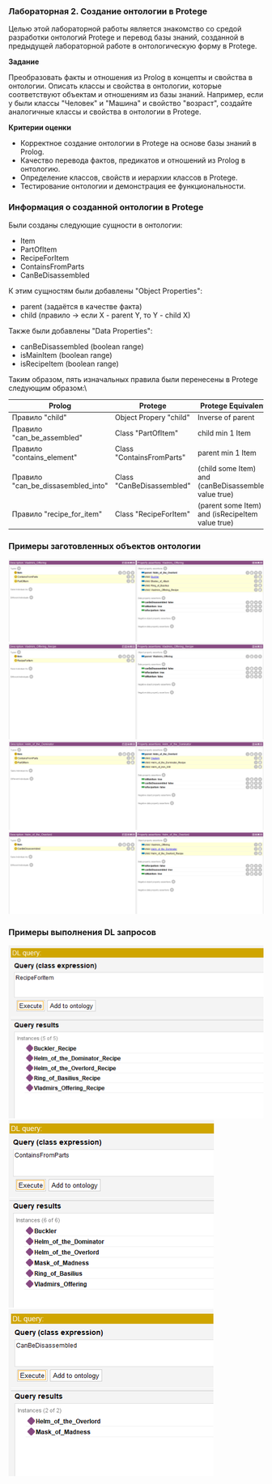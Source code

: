### Лабораторная 2. **Создание онтологии в Protege**

Целью этой лабораторной работы является знакомство со средой разработки онтологий Protege и перевод базы знаний, созданной в предыдущей лабораторной работе в онтологическую форму в Protege.

**Задание**

Преобразовать факты и отношения из Prolog в концепты и свойства в онтологии. Описать классы и свойства в онтологии, которые соответствуют объектам и отношениям из базы знаний. Например, если у были классы "Человек" и "Машина" и свойство "возраст", создайте аналогичные классы и свойства в онтологии в Protege.

**Критерии оценки**

- Корректное создание онтологии в Protege на основе базы знаний в Prolog.
- Качество перевода фактов, предикатов и отношений из Prolog в онтологию.
- Определение классов, свойств и иерархии классов в Protege.
- Тестирование онтологии и демонстрация ее функциональности.

### Информация о созданной онтологии в Protege
Были созданы следующие сущности в онтологии:
- Item
- PartOfItem
- RecipeForItem
- ContainsFromParts
- CanBeDisassembled

К этим сущностям были добавлены "Object Properties":
- parent (задаётся в качестве факта)
- child (правило -> если X - parent Y, то Y - child X)

Также были добавлены "Data Properties":
- canBeDisassembled (boolean range)
- isMainItem (boolean range)
- isRecipeItem (boolean range)

Таким образом, пять изначальных правила были перенесены в Protege следующим образом:\

| Prolog | Protege | Protege Equivalent |
|----------|----------|----------|
| Правило "child" | Object Propery "child" | Inverse of parent |
| Правило "can_be_assembled" | Class "PartOfItem" | child min 1 Item |
| Правило "contains_element" | Class "ContainsFromParts" | parent min 1 Item |
| Правило "can_be_dissasembled_into" | Class "CanBeDisassembled" | (child some Item) and (canBeDisassembled value true) |
| Правило "recipe_for_item" | Class "RecipeForItem" | (parent some Item) and (isRecipeItem value true) |

### Примеры заготовленных объектов онтологии
![alt text](images/instance1.png)
![alt text](images/instance2.png)
![alt text](images/instance3.png)
![alt text](images/instance4.png)

### Примеры выполнения DL запросов
![alt text](images/query1.png)
![alt text](images/query2.png)
![alt text](images/query3.png)
